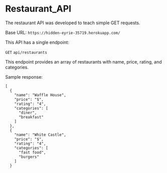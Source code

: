 # Restaurant_API

The restaurant API was developed to teach simple GET requests. 

Base URL: `https://hidden-eyrie-35719.herokuapp.com/`

This API has a single endpoint:

`GET` `api/restaurants`

This endpoint provides an array of restaurants with name, price, rating, and categories. 

Sample response: 

```
[
  {
    "name": "Waffle House",
    "price": "$",
    "rating": "4",
    "categories": [
      "diner",
      "breakfast"
    ]
  },
  {
    "name": "White Castle",
    "price": "$",
    "rating": "4",
    "categories": [
      "fast food",
      "burgers"
    ]
  }
```
